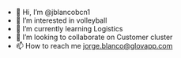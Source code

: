 - 👋 Hi, I’m @jblancobcn1
- 👀 I’m interested in volleyball
- 🌱 I’m currently learning Logistics
- 💞️ I’m looking to collaborate on Customer cluster
- 📫 How to reach me jorge.blanco@glovapp.com

<!---
jblancobcn1/jblancobcn1 is a ✨ special ✨ repository because its `README.md` (this file) appears on your GitHub profile.
You can click the Preview link to take a look at your changes.
--->
